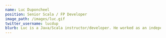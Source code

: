 ```yaml
---
name: Luc Duponcheel
position: Senior Scala / FP Developer
image_path: /images/luc.gif
twitter_username: lucdup
blurb: Luc is a Java/Scala instructor/developer. He worked as an independent for Sun, Oracle and Red Hat. Before that he worked as a researcher on programming language and library design at the University of Utrecht. 
---
```

